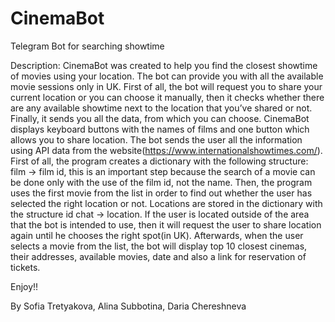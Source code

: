 # CinemaBot
Telegram Bot for searching showtime

Description:
CinemaBot was created to help you find the closest showtime of movies using your location. 
The bot can provide you with all the available movie sessions only in UK. 
First of all, the bot will request you to share your current location or you can choose it manually, then it checks whether there are any available showtime next to the location that you’ve shared or not. 
Finally, it sends you all the data, from which you can choose.
CinemaBot displays keyboard buttons with the names of films and one button which allows you to share location. 
The bot sends the user all the information using API data from the website(https://www.internationalshowtimes.com/). 
First of all, the program creates a dictionary with the following structure: film -> film id, this is an important step because the search of a movie can be done only with the use of the film id, not the name. 
Then, the program uses the first movie from the list in order to find out whether the user has selected the right location or not. Locations are stored in the dictionary with the structure id chat -> location. 
If the user is located outside of the area that the bot is intended to use, then it will request the user to share location again until he chooses the right spot(in UK). 
Afterwards, when the user selects a movie from the list, the bot will display top 10 closest cinemas, their addresses,  available movies, date and also a link for reservation of tickets. 

Enjoy!!


By Sofia Tretyakova, Alina Subbotina, Daria Chereshneva

